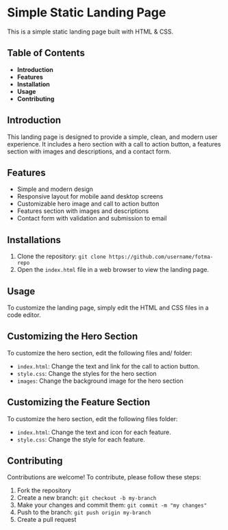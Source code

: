 # Simple Static Landing Page

This is a simple static landing page built with HTML & CSS.

## Table of Contents

- **Introduction**
- **Features**
- **Installation**
- **Usage**
- **Contributing**

## Introduction

This landing page is designed to provide a simple, clean, and modern user experience. It includes a hero section with a call to action button, a features section with images and descriptions, and a contact form.

## Features

- Simple and modern design
- Responsive layout for mobile aand desktop screens
- Customizable hero image and call to action button
- Features section with images and descriptions
- Contact form with validation and submission to email

## Installations

1. Clone the repository: `git clone https://github.com/username/fotma-repo`
2. Open the `index.html` file in a web browser to view the landing page.

## Usage

To customize the landing page, simply edit the HTML and CSS files in a code editor.

## Customizing the Hero Section

To customize the hero section, edit the following files and/ folder:
- `index.html`: Change the text and link for the call to action button.
- `style.css`: Change the styles for the hero section
- `images`: Change the background image for the hero section

## Customizing the Feature Section

To customize the hero section, edit the following files folder:
- `index.html`: Change the text and icon for each feature.
- `style.css`: Change the style for each feature.

## Contributing

Contributions are welcome! To contribute, please follow these steps:

1.	Fork the repository
2.	Create a new branch: `git checkout -b my-branch`
3.	Make your changes and commit them: `git commit -m "my changes"`
4.	Push to the branch: `git push origin my-branch`
5.	Create a pull request



